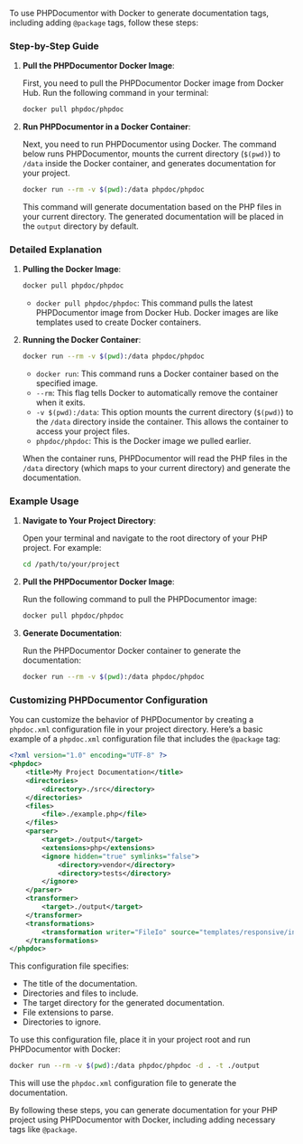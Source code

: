To use PHPDocumentor with Docker to generate documentation tags, including adding `@package` tags, follow these steps:

### Step-by-Step Guide

1. **Pull the PHPDocumentor Docker Image**:
   
   First, you need to pull the PHPDocumentor Docker image from Docker Hub. Run the following command in your terminal:

   ```bash
   docker pull phpdoc/phpdoc
   ```

2. **Run PHPDocumentor in a Docker Container**:
   
   Next, you need to run PHPDocumentor using Docker. The command below runs PHPDocumentor, mounts the current directory (`$(pwd)`) to `/data` inside the Docker container, and generates documentation for your project.

   ```bash
   docker run --rm -v $(pwd):/data phpdoc/phpdoc
   ```

   This command will generate documentation based on the PHP files in your current directory. The generated documentation will be placed in the `output` directory by default.

### Detailed Explanation

1. **Pulling the Docker Image**:

   ```bash
   docker pull phpdoc/phpdoc
   ```

   - `docker pull phpdoc/phpdoc`: This command pulls the latest PHPDocumentor image from Docker Hub. Docker images are like templates used to create Docker containers.

2. **Running the Docker Container**:

   ```bash
   docker run --rm -v $(pwd):/data phpdoc/phpdoc
   ```

   - `docker run`: This command runs a Docker container based on the specified image.
   - `--rm`: This flag tells Docker to automatically remove the container when it exits.
   - `-v $(pwd):/data`: This option mounts the current directory (`$(pwd)`) to the `/data` directory inside the container. This allows the container to access your project files.
   - `phpdoc/phpdoc`: This is the Docker image we pulled earlier.
   
   When the container runs, PHPDocumentor will read the PHP files in the `/data` directory (which maps to your current directory) and generate the documentation.

### Example Usage

1. **Navigate to Your Project Directory**:

   Open your terminal and navigate to the root directory of your PHP project. For example:

   ```bash
   cd /path/to/your/project
   ```

2. **Pull the PHPDocumentor Docker Image**:

   Run the following command to pull the PHPDocumentor image:

   ```bash
   docker pull phpdoc/phpdoc
   ```

3. **Generate Documentation**:

   Run the PHPDocumentor Docker container to generate the documentation:

   ```bash
   docker run --rm -v $(pwd):/data phpdoc/phpdoc
   ```

### Customizing PHPDocumentor Configuration

You can customize the behavior of PHPDocumentor by creating a `phpdoc.xml` configuration file in your project directory. Here’s a basic example of a `phpdoc.xml` configuration file that includes the `@package` tag:

```xml
<?xml version="1.0" encoding="UTF-8" ?>
<phpdoc>
    <title>My Project Documentation</title>
    <directories>
        <directory>./src</directory>
    </directories>
    <files>
        <file>./example.php</file>
    </files>
    <parser>
        <target>./output</target>
        <extensions>php</extensions>
        <ignore hidden="true" symlinks="false">
            <directory>vendor</directory>
            <directory>tests</directory>
        </ignore>
    </parser>
    <transformer>
        <target>./output</target>
    </transformer>
    <transformations>
        <transformation writer="FileIo" source="templates/responsive/index.xsl" artifact="index.html"/>
    </transformations>
</phpdoc>
```

This configuration file specifies:

- The title of the documentation.
- Directories and files to include.
- The target directory for the generated documentation.
- File extensions to parse.
- Directories to ignore.

To use this configuration file, place it in your project root and run PHPDocumentor with Docker:

```bash
docker run --rm -v $(pwd):/data phpdoc/phpdoc -d . -t ./output
```

This will use the `phpdoc.xml` configuration file to generate the documentation.

By following these steps, you can generate documentation for your PHP project using PHPDocumentor with Docker, including adding necessary tags like `@package`.